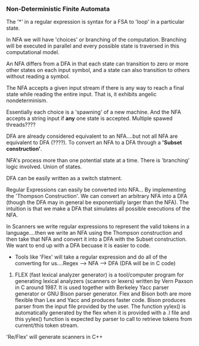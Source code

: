 ### Non-Deterministic Finite Automata

The '\*' in a regular expression is syntax for a FSA to 'loop' in a particular state.

In NFA we will have 'choices' or branching of the computation. Branching will be executed in parallel and every possible state is traversed in this computational model.

An NFA differs from a DFA in that each state can transition to zero or more other states on each input symbol, and a state can also transition to others without reading a symbol.

The NFA accepts a given input stream if there is any way to reach a final state while reading the entire input. That is, it exhibits angelic nondeterminism.

Essentially each choice is a 'spawning' of a new machine. And the NFA accepts a string input if **any** one state is accepted. Multiple spawed threads????

DFA are already considered equivalent to an NFA....but not all NFA are equivalent to DFA (????). To convert an NFA to a DFA through a **'Subset construction'**.

NFA's process more than one potential state at a time. There is 'branching' logic involved. Union of states.

DFA can be easily written as a switch statment.

Regular Expressions can easily be converted into NFA... By implementing the 'Thompson Construction'.
We can convert an arbitrary NFA into a DFA (though the DFA may in general be exponentially larger than the NFA).
The intuition is that we make a DFA that simulates all possible executions of the NFA.

In Scanners we write regular expressions to represent the valid tokens in a language....then we write an NFA using the Thompson construction and then take that NFA and convert it into a DFA with the Subset construction. We want to end up with a DFA becuase it is easier to code.

- Tools like 'Flex' will take a regular expression and do all of the converting for us....Regex --> NFA --> DFA (DFA will be in C code)

1. FLEX (fast lexical analyzer generator) is a tool/computer program for generating lexical analyzers (scanners or lexers) written by Vern Paxson in C around 1987. It is used together with Berkeley Yacc parser generator or GNU Bison parser generator. Flex and Bison both are more flexible than Lex and Yacc and produces faster code.
   Bison produces parser from the input file provided by the user. The function yylex() is automatically generated by the flex when it is provided with a .l file and this yylex() function is expected by parser to call to retrieve tokens from current/this token stream.

'Re/Flex' will generate scanners in C++
